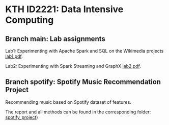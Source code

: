 # KTH ID2221: Data Intensive Computing


## Branch main: Lab assignments

Lab1: Experimenting with Apache Spark and SQL on the Wikimedia projects [lab1.pdf](https://github.com/alishibli97/Data-Intensive/blob/main/lab1/lab1.pdf).

Lab2: Experimenting with Spark Streaming and GraphX [lab2.pdf](https://github.com/alishibli97/Data-Intensive/blob/main/lab2/lab2.pdf).

## Branch spotify: Spotify Music Recommendation Project

Recommending music based on Spotify dataset of features.

The report and all methods can be found in the corresponding folder: [spotify_project](https://github.com/alishibli97/Data-Intensive/tree/main/spotify_project))
